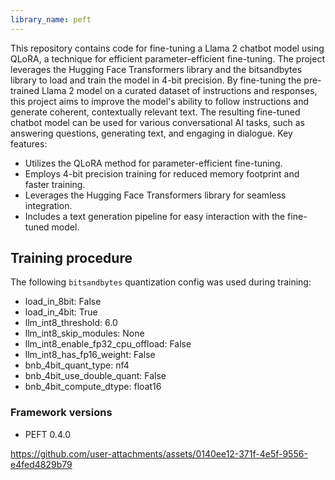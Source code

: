 ```yaml
---
library_name: peft
---
```

This repository contains code for fine-tuning a Llama 2 chatbot model using QLoRA, a technique for efficient parameter-efficient fine-tuning. The project leverages the Hugging Face Transformers library and the bitsandbytes library to load and train the model in 4-bit precision.
By fine-tuning the pre-trained Llama 2 model on a curated dataset of instructions and responses, this project aims to improve the model's ability to follow instructions and generate coherent, contextually relevant text.
The resulting fine-tuned chatbot model can be used for various conversational AI tasks, such as answering questions, generating text, and engaging in dialogue.
Key features:
- Utilizes the QLoRA method for parameter-efficient fine-tuning.
- Employs 4-bit precision training for reduced memory footprint and faster training.
- Leverages the Hugging Face Transformers library for seamless integration.
- Includes a text generation pipeline for easy interaction with the fine-tuned model.

## Training procedure


The following `bitsandbytes` quantization config was used during training:
- load_in_8bit: False
- load_in_4bit: True
- llm_int8_threshold: 6.0
- llm_int8_skip_modules: None
- llm_int8_enable_fp32_cpu_offload: False
- llm_int8_has_fp16_weight: False
- bnb_4bit_quant_type: nf4
- bnb_4bit_use_double_quant: False
- bnb_4bit_compute_dtype: float16
### Framework versions


- PEFT 0.4.0


https://github.com/user-attachments/assets/0140ee12-371f-4e5f-9556-e4fed4829b79
